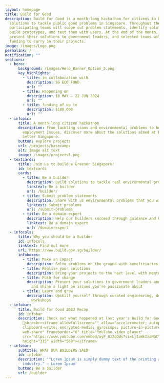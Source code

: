 ```yaml
---
layout: homepage
title: Build for Good
description: Build for Good is a month-long hackathon for citizens to build
  solutions to tackle public good problems in Singapore. Throughout the month,
  participating teams will scope out problem statements, identify solutions,
  build prototypes, and test them with users. At the end of the month, they will
  present their solutions to government leaders, and selected teams will receive
  funding to carry on their projects.
image: /images/Logo.png
permalink: /
notification: ""
sections:
  - hero:
      background: /images/Hero_Banner_Option_5.png
      key_highlights:
        - title: in collaboration with
          description: SG ECO FUND
          url: ""
        - title: Happening on
          description: 18 MAY — 22 JUN 2024
          url: ""
        - title: funding of up to
          description: $100,000
          url: ""
  - infopic:
      title: A month-long citizen hackathon
      description: From tackling scams and environmental problems to healthcare and
        employment issues, discover more about the solutions aimed at building a
        better Singapore.
      button: explore projects
      url: /projects/basecamp/
      alt: Image alt text
      image: /images/projects3.png
  - textcards:
      title: Join us to build a Greener Singapore!
      id: textcards
      cards:
        - title: Be a builder
          description: Build solutions to tackle real environmental problems
          linktext: Be a builder
          url: /builder/
        - title: Submit problem statements
          description: Share with us environmental problems that you wish we could tackle
          linktext: Submit problems
          url: /submit-problems
        - title: Be a domain expert
          description: Help our builders succeed through guidance and knowledge sharing
          linktext: Be a domain expert
          url: /domain-expert
  - infocols:
      title: Why you should be a Builder
      id: infocols
      linktext: Find out more
      url: https://www.build.gov.sg/builder/
      infoboxes:
        - title: Make an impact
          description: Solve problems on the ground with beneficiaries and NGOs
        - title: Realise your solutions
          description: Bring your projects to the next level with mentorship and sponsorship
        - title: Push for change
          description: Present your solutions to government leaders and industry experts,
            and shine a light on issues you’re passionate about
        - title: Learn and grow
          description: Upskill yourself through curated engineering, design, and product
            workshops
  - infobar:
      title: Build for Good 2023 Recap
      id: infobar
      description: Check out what happened at last year's Build for Good
        🎊<br><br><iframe allowfullscreen="" allow="accelerometer; autoplay;
        clipboard-write; encrypted-media; gyroscope; picture-in-picture;
        web-share" frameborder="0" title="YouTube video player"
        src="https://www.youtube.com/embed/ayP_BzZqQds?si=LjIaWkIzaNGCY5Nl"
        height="315" width="560"></iframe>
  - infobar:
      subtitle: WHAT OUR BUILDERS SAID
      id: infobar
      description: '"Lorem Ipsum is simply dummy text of the printing and typesetting
        industry." — Lorem Ipsum'
      button: Be a builder
      url: /builder
---
```

